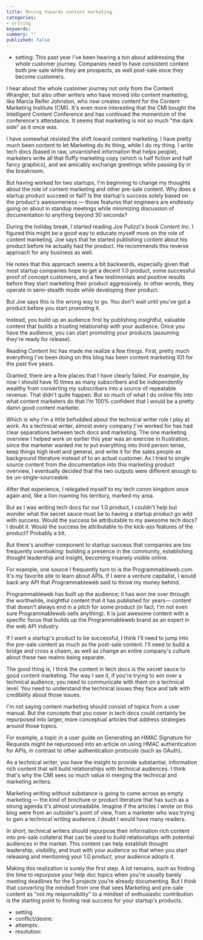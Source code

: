 ```yaml
---
title: Moving towards content marketing
categories:
- writing
keywords: 
summary: ""
published: false
---
```


- setting: 
This past year I've been hearing a ton about addressing the whole customer journey. Companies need to have consistent content both pre-sale while they are prospects, as well post-sale once they become customers.

I hear about the whole customer journey not only from the Content Wrangler, but also other writers who have moved into content marketing, like Marcia Reifer Johnston, who now creates content for the Content Marketing Institute (CMI). It's even more interesting that the CMI bought the Intelligent Content Conference and has continued the momentum of the conference's attendance. It seems that marketing is not so much "the dark side" as it once was.
  
I have somewhat resisted the shift toward content marketing. I have pretty much been content to let Marketing do its thing, while I do my thing. I write tech docs (based in raw, unvarnished information that helps people), marketers write all that fluffy marketing copy (which is half fiction and half fancy graphics), and we amicably exchange greetings while passing by in the breakroom.

But having worked for two startups, I'm beginning to change my thoughts about the role of content marketing and other pre-sale content. Why does a startup product succeed or fail? Is the startup's success solely based on the product's awesomeness &mdash; those features that engineers are endlessly going on about in standup meetings while minimizing discussion of documentation to anything beyond 30 seconds?

During the holiday break, I started reading Joe Pulizzi's book *Content Inc*. I figured this might be a good way to educate myself more on the role of content marketing. Joe says that he started publishing content about his product before he actually had the product. He recommends this reverse approach for any business as well. 

He notes that this approach seems a bit backwards, especially given that most startup companies hope to get a decent 1.0 product, some successful proof of concept customers, and a few testimonials and positive results before they start marketing their product aggressively. In other words, they operate in semi-stealth mode while developing their product. 

But Joe says this is the wrong way to go. You don't wait until you've got a product before you start promoting it.

Instead, you build up an audience first by publishing insightful, valuable content that builds a trusting relationship with your audience. Once you have the audience, you can start promoting your products (assuming they're ready for release).

Reading *Content Inc* has made me realize a few things. First, pretty much everything I've been doing on this blog has been content marketing 101 for the past five years.

Granted, there are a few places that I have clearly failed. For example, by now I should have 10 times as many subscribers and be independently wealthy from converting my subscribers into a source of repeatable revenue. That didn't quite happen. But so much of what I do online fits into what content marketers do that I'm 100% confident that I would be a pretty damn good content marketer.

Which is why I'm a little befuddled about the technical writer role I play at work. As a technical writer, almost every company I've worked for has had clear separations between tech docs and marketing. The one marketing overview I helped work on earlier this year was an exercise in frustration, since the marketer wanted me to put everything into third person tense, keep things high level and general, and write it for the sales people as background literature instead of to an actual customer. As I tried to single source content from the documentation into this marketing product overview, I eventually decided that the two outputs were different enough to be un-single-sourceable.

After that experience, I relegated myself to my tech comm kingdom once again and, like a lion roaming his territory, marked my area. 

But as I was writing tech docs for our 1.0 product, I couldn't help but wonder what the secret sauce must be to having a startup product go wild with success. Would the success be attributable to my awesome tech docs? I doubt it. Would the success be attributable to the kick-ass features of the product? Probably a bit. 

But there's another component to startup success that companies are too frequently overlooking: building a presence in the community, establishing thought leadership and insight, becoming insanely visible online. 

For example, one source I frequently turn to is the Programmableweb.com. It's my favorite site to learn about APIs. If I were a venture capitalist, I would back any API that Programmableweb said to throw my money behind. 

Programmableweb has built up the audience; it has won me over through the worthwhile, insightful content that it has published for years&mdash; content that doesn't always end in a pitch for some product (in fact, I'm not even sure Programmableweb sells anything). It is just awesome content with a specific focus that builds up the Programmableweb brand as an expert in the web API industry.

If I want a startup's product to be successful, I think I'll need to jump into the pre-sale content as much as the post-sale content. I'll need to build a bridge and cross a chasm, as well as change an entire company's culture about these two realms being separate. 

The good thing is, I think the content in tech docs is the secret sauce to good content marketing. The way I see it, if you're trying to win over a technical audience, you need to communicate with them on a technical level. You need to understand the technical issues they face and talk with credibility about those issues. 

I'm not saying content marketing should consist of topics from a user manual. But the concepts that you cover in tech docs could certainly be repurposed into larger, more conceptual articles that address strategies around those topics. 

For example, a topic in a user guide on Generating an HMAC Signature for Requests might be repurposed into an article on using HMAC authentication for APIs, in contrast to other authentication protocols (such as OAuth). 

As a technical writer, you have the insight to provide substantial, information rich content that will build relationships with technical audiences. I think that's why the CMI sees so much value in merging the technical and marketing writers. 

Marketing writing without substance is going to come across as empty marketing &mdash; the kind of brochure or product literature that has such as a strong agenda it's almost unreadable. Imagine if the articles I wrote on this blog were from an outsider's point of view, from a marketer who was trying to gain a technical writing audience. I doubt I would have many readers.

In short, technical writers should repurpose their information rich content into pre-sale collateral that can be used to build relationships with potential audiences in the market. This content can help establish thought leadership, visibility, and trust with your audience so that when you start releasing and mentioning your 1.0 product, your audience adopts it.

Making this realization is surely the first step. A lot remains, such as finding the time to repurpose your help doc topics when you're usually barely meeting deadlines for the 5 projects you're already documenting. But I think that converting the mindset from one that sees Marketing and pre-sale content as "not my responsibility" to a mindset of enthusiastic contribution is the starting point to finding real success for your startup's products.


 
- setting
- conflict/desire:
- attempts:
- resolution:

